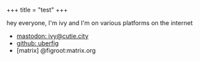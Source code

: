 +++
title = "test"
+++

hey everyone, I'm ivy and I'm on various platforms on the internet
- [mastodon: ivy@cutie.city](https://cutie.city/@ivy)
- [github: uberfig](https://github.com/uberfig)
- [matrix] @figroot:matrix.org

